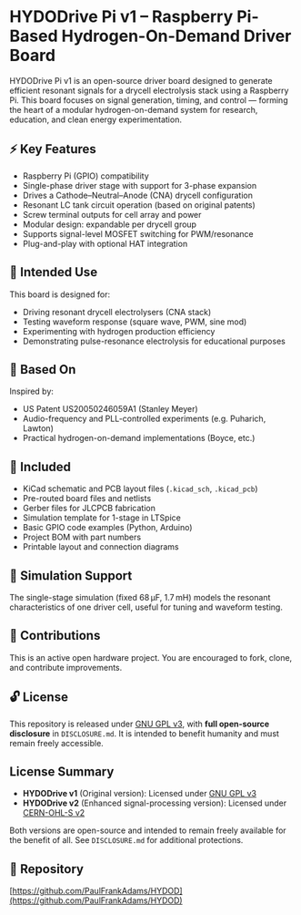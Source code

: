 # HYDODrive Pi v1 – Raspberry Pi-Based Hydrogen-On-Demand Driver Board

HYDODrive Pi v1 is an open-source driver board designed to generate efficient resonant signals for a drycell electrolysis stack using a Raspberry Pi. This board focuses on signal generation, timing, and control — forming the heart of a modular hydrogen-on-demand system for research, education, and clean energy experimentation.

## ⚡ Key Features

- Raspberry Pi (GPIO) compatibility
- Single-phase driver stage with support for 3-phase expansion
- Drives a Cathode–Neutral–Anode (CNA) drycell configuration
- Resonant LC tank circuit operation (based on original patents)
- Screw terminal outputs for cell array and power
- Modular design: expandable per drycell group
- Supports signal-level MOSFET switching for PWM/resonance
- Plug-and-play with optional HAT integration

## 📐 Intended Use

This board is designed for:

- Driving resonant drycell electrolysers (CNA stack)
- Testing waveform response (square wave, PWM, sine mod)
- Experimenting with hydrogen production efficiency
- Demonstrating pulse-resonance electrolysis for educational purposes

## 🧠 Based On

Inspired by:

- US Patent US20050246059A1 (Stanley Meyer)
- Audio-frequency and PLL-controlled experiments (e.g. Puharich, Lawton)
- Practical hydrogen-on-demand implementations (Boyce, etc.)

## 📂 Included

- KiCad schematic and PCB layout files (`.kicad_sch`, `.kicad_pcb`)
- Pre-routed board files and netlists
- Gerber files for JLCPCB fabrication
- Simulation template for 1-stage in LTSpice
- Basic GPIO code examples (Python, Arduino)
- Project BOM with part numbers
- Printable layout and connection diagrams

## 🧪 Simulation Support

The single-stage simulation (fixed 68 µF, 1.7 mH) models the resonant characteristics of one driver cell, useful for tuning and waveform testing.

## 🤝 Contributions

This is an active open hardware project. You are encouraged to fork, clone, and contribute improvements.

## 🔓 License

This repository is released under [GNU GPL v3](LICENSE-GPL.txt), with **full open-source disclosure** in `DISCLOSURE.md`. It is intended to benefit humanity and must remain freely accessible.

## License Summary

- **HYDODrive v1** (Original version): Licensed under [GNU GPL v3](LICENSE-GPL.txt)
- **HYDODrive v2** (Enhanced signal-processing version): Licensed under [CERN-OHL-S v2](HYDODrive_V2/LICENSE.txt)

Both versions are open-source and intended to remain freely available for the benefit of all. See `DISCLOSURE.md` for additional protections.


## 📍 Repository

[https://github.com/PaulFrankAdams/HYDOD](https://github.com/PaulFrankAdams/HYDOD)
